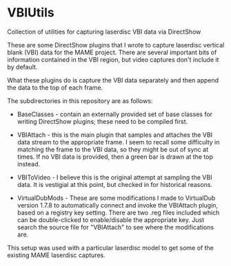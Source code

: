 # VBIUtils
Collection of utilities for capturing laserdisc VBI data via DirectShow

These are some DirectShow plugins that I wrote to capture laserdisc vertical blank (VBI) data for the MAME project. There are several important bits of information contained in the VBI region, but video captures don't include it by default. 

What these plugins do is capture the VBI data separately and then append the data to the top of each frame.

The subdirectories in this repository are as follows:

* BaseClasses - contain an externally provided set of base classes for writing DirectShow plugins; these need to be compiled first.

* VBIAttach - this is the main plugin that samples and attaches the VBI data stream to the appropriate frame. I seem to recall some difficulty in matching the frame to the VBI data, so they might be out of sync at times. If no VBI data is provided, then a green bar is drawn at the top instead.

* VBIToVideo - I believe this is the original attempt at sampling the VBI data. It is vestigial at this point, but checked in for historical reasons.

* VirtualDubMods - These are some modifications I made to VirtualDub version 1.7.8 to automatically connect and invoke the VBIAttach plugin, based on a registry key setting. There are two .reg files included which can be double-clicked to enable/disable the appropriate key. Just search the source file for "VBIAttach" to see where the modifications are.

This setup was used with a particular laserdisc model to get some of the existing MAME laserdisc captures.
